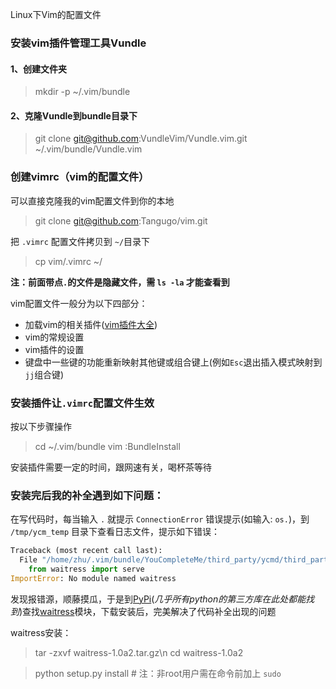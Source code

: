 Linux下Vim的配置文件

### 安装vim插件管理工具Vundle

#### 1、创建文件夹 
> mkdir -p ~/.vim/bundle

#### 2、克隆Vundle到bundle目录下 
> git clone git@github.com:VundleVim/Vundle.vim.git ~/.vim/bundle/Vundle.vim


### 创建vimrc（vim的配置文件）
可以直接克隆我的vim配置文件到你的本地
> git clone git@github.com:Tangugo/vim.git

把 `.vimrc` 配置文件拷贝到 `~/`目录下
> cp vim/.vimrc ~/

**注：前面带点`.`的文件是隐藏文件，需 `ls -la` 才能查看到**

vim配置文件一般分为以下四部分：

- 加载vim的相关插件([vim插件大全](http://vim-scripts.org/vim/scripts.html))
- vim的常规设置
- vim插件的设置
- 键盘中一些键的功能重新映射其他键或组合键上(例如`Esc`退出插入模式映射到`jj`组合键)

### 安装插件让`.vimrc`配置文件生效
按以下步骤操作

> cd ~/.vim/bundle
> vim
> :BundleInstall

安装插件需要一定的时间，跟网速有关，喝杯茶等待

### 安装完后我的补全遇到如下问题：
在写代码时，每当输入 `.` 就提示 `ConnectionError` 错误提示(如输入: `os.`)，到 `/tmp/ycm_temp` 目录下查看日志文件，提示如下错误：

``` python
Traceback (most recent call last):
  File "/home/zhu/.vim/bundle/YouCompleteMe/third_party/ycmd/third_party/JediHTTP/jedihttp.py", line 23, in <module>
    from waitress import serve
ImportError: No module named waitress

```
发现报错源，顺藤摸瓜，于是到[PyPi](https://pypi.python.org/pypi)(*几乎所有python的第三方库在此处都能找到*)查找[waitress](https://pypi.python.org/pypi/waitress/1.0a2)模块，下载安装后，完美解决了代码补全出现的问题

waitress安装：
> tar -zxvf waitress-1.0a2.tar.gz\n
> cd waitress-1.0a2

> python setup.py install    # 注：非root用户需在命令前加上 `sudo`
